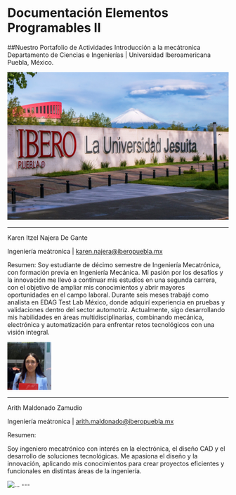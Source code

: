 # Documentación Elementos Programables II

##Nuestro Portafolio de Actividades
Introducción a la mecátronica
Departamento de Ciencias e Ingenierías | Universidad Iberoamericana Puebla, México.

![Diagrama del sistema](recursos/imgs/ibero1.jpg)

---

Karen Itzel Najera De Gante

Ingeniería meátronica | [karen.najera@iberopuebla.mx](karen.najera@iberopuebla.mx)


Resumen:
Soy estudiante de décimo semestre de Ingeniería Mecatrónica, con formación previa en Ingeniería Mecánica. Mi pasión por los desafíos y la innovación me llevó a continuar mis estudios en una segunda carrera, con el objetivo de ampliar mis conocimientos y abrir mayores oportunidades en el campo laboral. Durante seis meses trabajé como analista en EDAG Test Lab México, donde adquirí experiencia en pruebas y validaciones dentro del sector automotriz. Actualmente, sigo desarrollando mis habilidades en áreas multidisciplinarias, combinando mecánica, electrónica y automatización para enfrentar retos tecnológicos con una visión integral.

<img src="recursos/imgs/karen.jpg" alt="..." width="100px">

---
Arith Maldonado Zamudio

Ingeniería meátronica | [arith.maldonado@iberopuebla.mx](arith.maldonado@iberopuebla.mx)


Resumen:

Soy ingeniero mecatrónico con interés en la electrónica, el diseño CAD y el desarrollo de soluciones tecnológicas. Me apasiona el diseño y la innovación, aplicando mis conocimientos para crear proyectos eficientes y funcionales en distintas áreas de la ingeniería.

<img src="recursos/imgs/foto ingearith.png" alt="..." width="100px">
---

